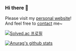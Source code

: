 ### Hi there 👋

Please visit my [personal website](https://leejseo.com/about)!  
And feel free to [contact](mailto:jongseolee.2000@gmail.com) me~

[![Solved.ac
프로필](http://mazassumnida.wtf/api/v2/generate_badge?boj=leejseo)](https://solved.ac/leejseo)

[![Anurag's github stats](https://github-readme-stats.vercel.app/api?username=leejseo)](https://github.com/anuraghazra/github-readme-stats)
<!--
**leejseo/leejseo** is a ✨ _special_ ✨ repository because its `README.md` (this file) appears on your GitHub profile.

Here are some ideas to get you started:

- 🔭 I’m currently working on ...
- 🌱 I’m currently learning ...
- 👯 I’m looking to collaborate on ...
- 🤔 I’m looking for help with ...
- 💬 Ask me about ...
- 📫 How to reach me: ...
- 😄 Pronouns: ...
- ⚡ Fun fact: ...
-->
